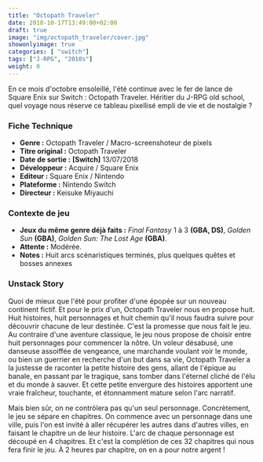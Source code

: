 ```yaml
---
title: "Octopath Traveler"
date: 2018-10-17T13:49:00+02:00
draft: true
image: "img/octopath_traveler/cover.jpg"
showonlyimage: true
categories: [ "switch"]
tags: ["J-RPG", "2010s"]
weight: 0
---
```


<p class="grey-box">
En ce mois d'octobre ensoleillé, l'été continue avec le fer de lance de Square Enix sur Switch : Octopath Traveler. Héritier du J-RPG old school, quel voyage nous réserve ce tableau pixellisé empli de vie et de nostalgie ?
<!--more-->
</p>

### __Fiche Technique__
- __Genre :__ Octopath Traveler / Macro-screenshoteur de pixels
- __Titre original :__ Octopath Traveler
- __Date de sortie :__ __[Switch]__ 13/07/2018
- __Développeur :__ Acquire / Square Enix
- __Editeur :__ Square Enix / Nintendo
- __Plateforme :__ Nintendo Switch
- __Directeur :__ Keisuke Miyauchi

### __Contexte de jeu__
- __Jeux du même genre déjà faits :__ *Final Fantasy* 1 à 3 __(GBA, DS)__, *Golden Sun* __(GBA)__, *Golden Sun: The Lost Age* __(GBA)__.
- __Attente :__ Modérée.
- __Notes :__ Huit arcs scénaristiques terminés, plus quelques quêtes et bosses annexes

### __Unstack Story__

Quoi de mieux que l'été pour profiter d'une épopée sur un nouveau continent fictif. Et pour le prix d'un, Octopath Traveler nous en propose huit. Huit histoires, huit personnages et huit chemin qu'il nous faudra suivre pour découvrir chacune de leur destinée. C'est la promesse que nous fait le jeu. Au contraire d'une aventure classique, le jeu nous propose de choisir entre huit personnages pour commencer la nôtre. Un voleur désabusé, une danseuse assoiffée de vengeance, une marchande voulant voir le monde, ou bien un guerrier en recherche d'un but dans sa vie, Octopath Traveler a la justesse de raconter la petite histoire des gens, allant de l'épique au banale, en passant par le tragique, sans tomber dans l'éternel cliché de l'élu et du monde à sauver. Et cette petite envergure des histoires apportent une vraie fraîcheur, touchante, et étonnamment mature selon l'arc narratif.

Mais bien sûr, on ne contrôlera pas qu'un seul personnage. Concrètement, le jeu se sépare en chapitres. On commence avec un personnage dans une ville, puis l'on est invité à aller récupérer les autres dans d'autres villes, en faisant le chapitre un de leur histoire.
L'arc de chaque personnage est découpé en 4 chapitres. Et c'est la complétion de ces 32 chapitres qui nous fera finir le jeu. À 2 heures par chapitre, on en a pour notre argent !
